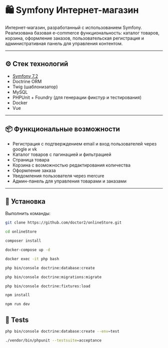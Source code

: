 # 🛍️ Symfony Интернет-магазин

Интернет-магазин, разработанный с использованием Symfony. Реализована базовая e-commerce функциональность: каталог товаров, корзина, оформление заказов, пользовательская регистрация и административная панель для управления контентом.

---

## ⚙️ Стек технологий

- [Symfony 7.2](https://symfony.com/)
- Doctrine ORM
- Twig (шаблонизатор)
- MySQL
- PHPUnit + Foundry (для генерации фикстур и тестирования)
- Docker
- Vue

---

## 📦 Функциональные возможности

- Регистрация с подтверждением email и вход пользователей через google и vk
- Каталог товаров с пагинацией и фильтрацией
- Страница товара
- Корзина с возможностью редактирования количества
- Оформление заказа
- Уведомления пользователя через mercure
- Админ-панель для управления товарами и заказами

---

## 🚀 Установка

Выполнить команды:

   ```bash
   git clone https://github.com/doctor2/onlineStore.git
   
   cd onlineStore
   
   composer install
   
   docker-compose up -d
   
   docker exec -it php bash
   
   php bin/console doctrine:database:create
   
   php bin/console doctrine:migrations:migrate
   
   php bin/console doctrine:fixtures:load
   
   npm install
   
   npm run dev
   ```

## 🧪 Tests

   ```bash
   php bin/console doctrine:database:create --env=test
   
   ./vendor/bin/phpunit --testsuite=acceptance
   ```
